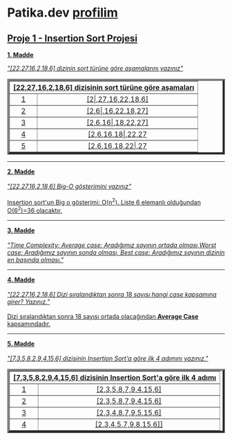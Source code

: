 # Patika.dev <a href="https://app.patika.dev/beyazbaret"> profilim
<b> <h2> Proje 1 - Insertion Sort Projesi </h2> </b>

 <b> 1. Madde <p> </b> <em> "[22,27,16,2,18,6] dizinin sort türüne göre aşamalarını yazınız" </em>
  <table border=5  cellpadding=15 cellspacing=10>
<th colspan=4> [22,27,16,2,18,6] dizisinin sort türüne göre aşamaları </th>

<tr>
<td align=center> 1 </td>
<td align=center> [2|,27,16,22,18,6] </td> <!-- koyulaştırmadan ortala komutu -->

</tr>
<tr>
<td align=center> 2 </td>
<td align=center> [2,6|,16,22,18,27] </td>

</tr>
<tr>
<td align=center> 3 </td>
<td align=center> [2,6,16|,18,22,27] </td>

</tr>
<tr>
<td align=center> 4 </td>
<td align=center> [2,6,16,18|,22,27 </td>

</tr>
<tr>
<td align=center> 5 </td>
<td align=center> [2,6,16,18,22|,27 </td>

</tr>
</table>
  <hr>
 <b> 2. Madde <br> </br> </b> <em> "[22,27,16,2,18,6] Big-O gösterimini yazınız" </em> <br> </br>
  Insertion sort'un Big o gösterimi: O(n<sup>2</sup>). Liste 6 elemanlı olduğundan O(6<sup>2</sup>)=36 olacaktır.
<hr>
 <b>  3. Madde  <br> </br> </b> 
  <em> "Time Complexity: Average case: Aradığımız sayının ortada olması,Worst case: Aradığımız sayının sonda olması,
    Best case: Aradığımız sayının dizinin en başında olması." </em>
 <hr>
<b>  4. Madde  <br> </br> </b> <em> "[22,27,16,2,18,6] Dizi sıralandıktan sonra 18 sayısı hangi case kapsamına girer? Yazınız." </em> <br> </br>
  Dizi sıralandıktan sonra 18 sayısı ortada olacağından <b> Average Case </b> kapsamındadır.
 
 <hr>
 <b> 5. Madde </b>  <br> </br>
 <em> "[7,3,5,8,2,9,4,15,6] dizisinin Insertion Sort'a göre ilk 4 adımını yazınız." </em> <p>
 <table border=5  cellpadding=15 cellspacing=10>
<th colspan=4> [7,3,5,8,2,9,4,15,6] dizisinin Insertion Sort'a göre ilk 4 adımı </th>

<tr>
<td align=center> 1 </td>
<td align=center> [2,3,5,8,7,9,4,15,6] </td> <!-- koyulaştırmadan ortala komutu -->

</tr>
<tr>
<td align=center> 2 </td>
<td align=center> [2,3,5,8,7,9,4,15,6] </td>

</tr>
<tr>
<td align=center> 3 </td>
<td align=center> [2,3,4,8,7,9,5,15,6] </td>

</tr>
<tr>
<td align=center> 4 </td>
<td align=center> [2,3,4,5,7,9,8,15,6]] </td>

</tr>
</table>

